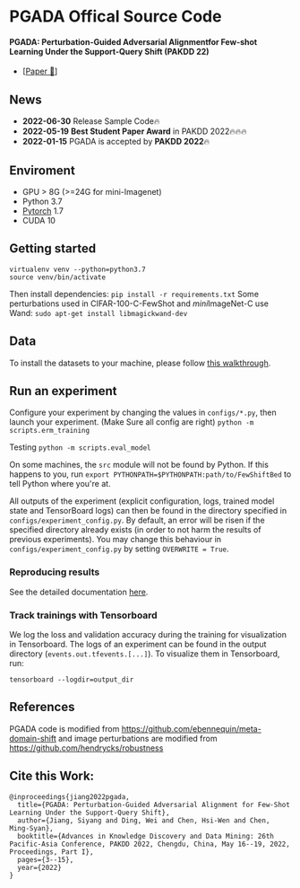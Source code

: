 # PGADA Offical Source Code
#### PGADA: Perturbation-Guided Adversarial Alignmentfor Few-shot Learning Under the Support-Query Shift (PAKDD 22)

- [[Paper 🤗](https://arxiv.org/abs/2205.03817)]  
## News

- **2022-06-30** Release Sample Code🔥
- **2022-05-19** **Best Student Paper Award** in PAKDD 2022🔥🔥🔥
- **2022-01-15** PGADA is accepted by **PAKDD 2022**🔥


## Enviroment
 - GPU > 8G (>=24G for mini-Imagenet)
 - Python 3.7
 - [Pytorch](http://pytorch.org/) 1.7
 - CUDA 10

## Getting started

```
virtualenv venv --python=python3.7
source venv/bin/activate
```

Then install dependencies: `pip install -r requirements.txt`
Some perturbations used in CIFAR-100-C-FewShot and *mini*ImageNet-C use Wand: `sudo apt-get install libmagickwand-dev`

## Data
To install the datasets to your machine, please follow [this walkthrough](DATASETS.md).

## Run an experiment

Configure your experiment by changing the values in `configs/*.py`, then launch your experiment. (Make Sure all config are right)
```python -m scripts.erm_training```

Testing
```python -m scripts.eval_model```


On some machines, the `src` module will not be found by Python. If this happens to you, run
`export PYTHONPATH=$PYTHONPATH:path/to/FewShiftBed` to tell Python where you're at.

All outputs of the experiment (explicit configuration, logs, trained model state and TensorBoard logs) 
can then be found in the directory specified in `configs/experiment_config.py`. By default, an error will be risen if 
the specified directory already exists (in order to not harm the results of previous experiments). You may
change this behaviour in `configs/experiment_config.py` by setting `OVERWRITE = True`.

### Reproducing results

See the detailed documentation [here](REPRODUCING.md).

### Track trainings with Tensorboard

We log the loss and validation accuracy during the training for visualization in Tensorboard. The logs of an
experiment can be found in the output directory (`events.out.tfevents.[...]`). To visualize them in Tensorboard, run:
```
tensorboard --logdir=output_dir
```


## References
PGADA code is modified from https://github.com/ebennequin/meta-domain-shift and image perturbations are modified from https://github.com/hendrycks/robustness

## Cite this Work:
```
@inproceedings{jiang2022pgada,
  title={PGADA: Perturbation-Guided Adversarial Alignment for Few-Shot Learning Under the Support-Query Shift},
  author={Jiang, Siyang and Ding, Wei and Chen, Hsi-Wen and Chen, Ming-Syan},
  booktitle={Advances in Knowledge Discovery and Data Mining: 26th Pacific-Asia Conference, PAKDD 2022, Chengdu, China, May 16--19, 2022, Proceedings, Part I},
  pages={3--15},
  year={2022}
}
```

